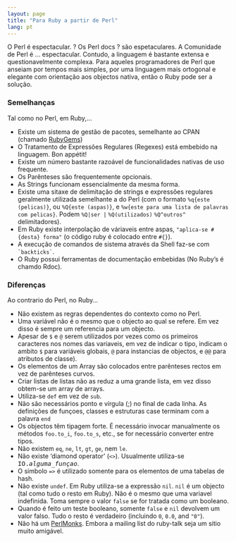 ```yaml
---
layout: page
title: "Para Ruby a partir de Perl"
lang: pt
---
```


O Perl é espectacular. ? Os Perl docs ? são espetaculares. A Comunidade
de Perl é ... espectacular. Contudo, a linguagem é bastante extensa e
questionavelmente complexa. Para aqueles programadores de Perl que
anseiam por tempos mais simples, por uma linguagem mais ortogonal e
elegante com orientação aos objectos nativa, então o Ruby pode ser a
solução.

### Semelhanças

Tal como no Perl, em Ruby,...

* Existe um sistema de gestão de pacotes, semelhante ao CPAN (chamado
  [RubyGems][1])
* O Tratamento de Expressões Regulares (Regexes) está embebido na
  linguagem. Bon appétit!
* Existe um número bastante razoável de funcionalidades nativas de uso
  frequente.
* Os Parênteses são frequentemente opcionais.
* As Strings funcionam essencialmente da mesma forma.
* Existe uma sitaxe de delimitação de strings e expressões regulares
  geralmente utilizada semelhante a do Perl (com o formato `%q{este
  (pelicas)}`, ou `%Q{este (aspas)}`, e `%w{este para uma lista de
  palavras com pelicas}`. Podem `%Q|ser |` `%Q(utilizados)` `%Q^outros^`
  delimitadores).
* Em Ruby existe interpolação de váriaveis entre aspas, `"aplica-se
  #{desta} forma"` (o código ruby é colocado entre `#{}`).
* A execução de comandos de sistema através da Shell faz-se com
  `` `backticks` ``.
* O Ruby possui ferramentas de documentação embebidas (No Ruby’s é
  chamdo Rdoc).

### Diferenças

Ao contrario do Perl, no Ruby…

* Não existem as regras dependentes do contexto como no Perl.
* Uma variável não é o mesmo que o objecto ao qual se refere. Em vez
  disso é sempre um referencia para um objecto.
* Apesar de `$` e `@` serem utilizados por vezes como os
  primeiros caracteres nos nomes das variaveis, em vez de indicar o
  tipo, indicam o ambito `$` para variáveis globais, `@` para
  instancias de objectos, e `@@` para atributos de classe).
* Os elementos de um Array são colocados entre parênteses rectos em vez
  de parênteses curvos.
* Criar listas de listas não as reduz a uma grande lista, em vez disso
  obtem-se um array de arrays.
* Utiliza-se `def` em vez de `sub`.
* Não são necessários ponto e vírgula (;) no final de cada linha. As
  definições de funçoes, classes e estruturas case terminam com a
  palavra `end`
* Os objectos têm tipagem forte. É necessário invocar manualmente os
  métodos `foo.to_i`, `foo.to_s`, etc., se for necessário converter
  entre tipos.
* Não existem `eq`, `ne`, `lt`, `gt`, `ge`, nem `le`.
* Não existe ‘diamond operator’ (`<>`). Usualmente utiliza-se
  <tt>IO.*alguma\_funçao*</tt>.
* O simbolo `=>` é utilizado somente para os elementos de uma tabelas
  de hash.
* Não existe `undef`. Em Ruby utiliza-se a expressão `nil`. `nil` é um
  objecto (tal como tudo o resto em Ruby). Não é o mesmo que uma
  variavel indefinida. Toma sempre o valor `false` se for tratada como
  um booleano.
* Quando é feito um teste booleano, somente `false` e `nil` devolvem um
  valor falso. Tudo o resto é verdadeiro (incluindo `0`, `0.0`, and
  `"0"`).
* Não há um [PerlMonks][2]. Embora a mailing list do ruby-talk seja um
  sitio muito amigável.



[1]: http://docs.rubygems.org/
[2]: http://www.perlmonks.org/
